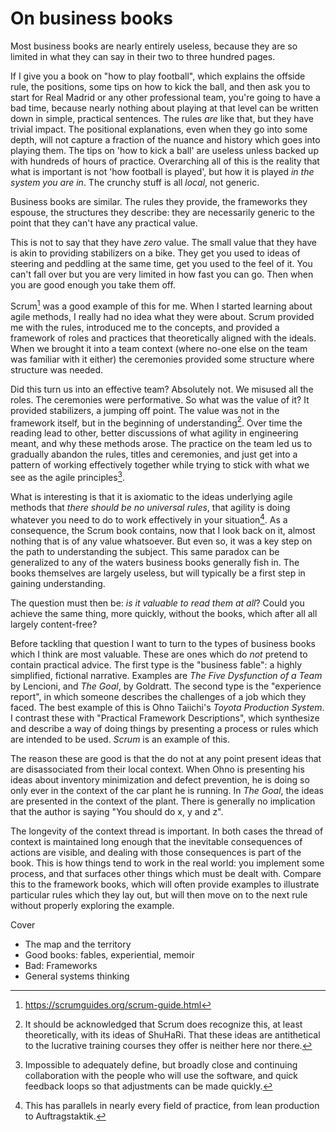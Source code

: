 # On business books
Most business books are nearly entirely useless, because they are so limited in what they can say in their two to three hundred pages.

If I give you a book on "how to play football", which explains the offside rule, the positions, some tips on how to kick the ball, and then ask you to start for Real Madrid or any other professional team, you're going to have a bad time, because nearly nothing about playing at that level can be written down in simple, practical sentences. The rules _are_ like that, but they have trivial impact. The positional explanations, even when they go into some depth, will not capture a fraction of the nuance and history which goes into playing them. The tips on 'how to kick a ball' are useless unless backed up with hundreds of hours of practice. Overarching all of this is the reality that what is important is not 'how football is played', but how it is played _in the system you are in_. The crunchy stuff is all _local_, not generic.

Business books are similar. The rules they provide, the frameworks they espouse, the structures they describe: they are necessarily generic to the point that they can't have any practical value.

This is not to say that they have _zero_ value. The small value that they have is akin to providing stabilizers on a bike. They get you used to ideas of steering and peddling at the same time, get you used to the feel of it. You can't fall over but you are very limited in how fast you can go. Then when you are good enough you take them off.

Scrum[^1] was a good example of this for me. When I started learning about agile methods, I really had no idea what they were about. Scrum provided me with the rules, introduced me to the concepts, and provided a framework of roles and practices that theoretically aligned with the ideals. When we brought it into a team context (where no-one else on the team was familiar with it either) the ceremonies provided some structure where structure was needed.

[^1]: https://scrumguides.org/scrum-guide.html

Did this turn us into an effective team? Absolutely not. We misused all the roles. The ceremonies were performative. So what was the value of it? It provided stabilizers, a jumping off point. The value was not in the framework itself, but in the beginning of understanding[^2]. Over time the reading lead to other, better discussions of what agility in engineering meant, and why these methods arose. The practice on the team led us to gradually abandon the rules, titles and ceremonies, and just get into a pattern of working effectively together while trying to stick with what we see as the agile principles[^3].

[^2]: It should be acknowledged that Scrum does recognize this, at least theoretically, with its ideas of ShuHaRi. That these ideas are antithetical to the lucrative training courses they offer is neither here nor there.

[^3]: Impossible to adequately define, but broadly close and continuing collaboration with the people who will use the software, and quick feedback loops so that adjustments can be made quickly.

What is interesting is that it is axiomatic to the ideas underlying agile methods that _there should be no universal rules_, that agility is doing whatever you need to do to work effectively in your situation[^4]. As a consequence, the Scrum book contains, now that I look back on it, almost nothing that is of any value whatsoever. But even so, it was a key step on the path to understanding the subject. This same paradox can be generalized to any of the waters business books generally fish in. The books themselves are largely useless, but will typically be a first step in gaining understanding.

[^4]: This has parallels in nearly every field of practice, from lean production to Auftragstaktik.

The question must then be: _is it valuable to read them at all_? Could you achieve the same thing, more quickly, without the books, which after all all largely content-free?

Before tackling that question I want to turn to the types of business books which I think are most valuable. These are ones which do _not_ pretend to contain practical advice. The first type is the "business fable": a highly simplified, fictional narrative. Examples are _The Five Dysfunction of a Team_ by Lencioni, and _The Goal_, by Goldratt. The second type is the "experience report", in which someone describes the challenges of a job which they faced. The best example of this is Ohno Taiichi's _Toyota Production System_. I contrast these with "Practical Framework Descriptions", which synthesize and describe a way of doing things by presenting a process or rules which are intended to be used. _Scrum_ is an example of this.

The reason these are good is that the do not at any point present ideas that are disassociated from their local context. When Ohno is presenting his ideas about inventory minimization and defect prevention, he is doing so only ever in the context of the car plant he is running. In _The Goal_, the ideas are presented in the context of the plant. There is generally no implication that the author is saying "You should do x, y and z".

The longevity of the context thread is important. In both cases the thread of context is maintained long enough that the inevitable consequences of actions are visible, and dealing with those consequences is part of the book. This is how things tend to work in the real world: you implement some process, and that surfaces other things which must be dealt with. Compare this to the framework books, which will often provide examples to illustrate particular rules which they lay out, but will then move on to the next rule without properly exploring the example.




Cover
* The map and the territory
* Good books: fables, experiential, memoir
* Bad: Frameworks
* General systems thinking
